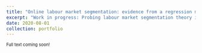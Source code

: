 ```yaml
---
title: "Online labour market segmentation: evidence from a regression mixture model and network analysis of skill use"
excerpt: "Work in progress: Probing labour market segmentation theory in online labour market platforms"
date: 2020-08-01
collection: portfolio
---
```


<span style="font-size:0.8em; line-height: 1.2em; display: block;">Full text coming soon!</span>

